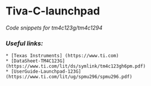 ﻿# Tiva-C-launchpad

<i> Code snippets for tm4c123g/tm4c1294

  ### Useful links: </i>
    
    * [Texas Instruments] (https://www.ti.com)
    * [DataSheet-TM4C123G] (https://www.ti.com/lit/ds/symlink/tm4c123gh6pm.pdf)
    * [UserGuide-Launchpad-123G] (https://www.ti.com/lit/ug/spmu296/spmu296.pdf)
  
